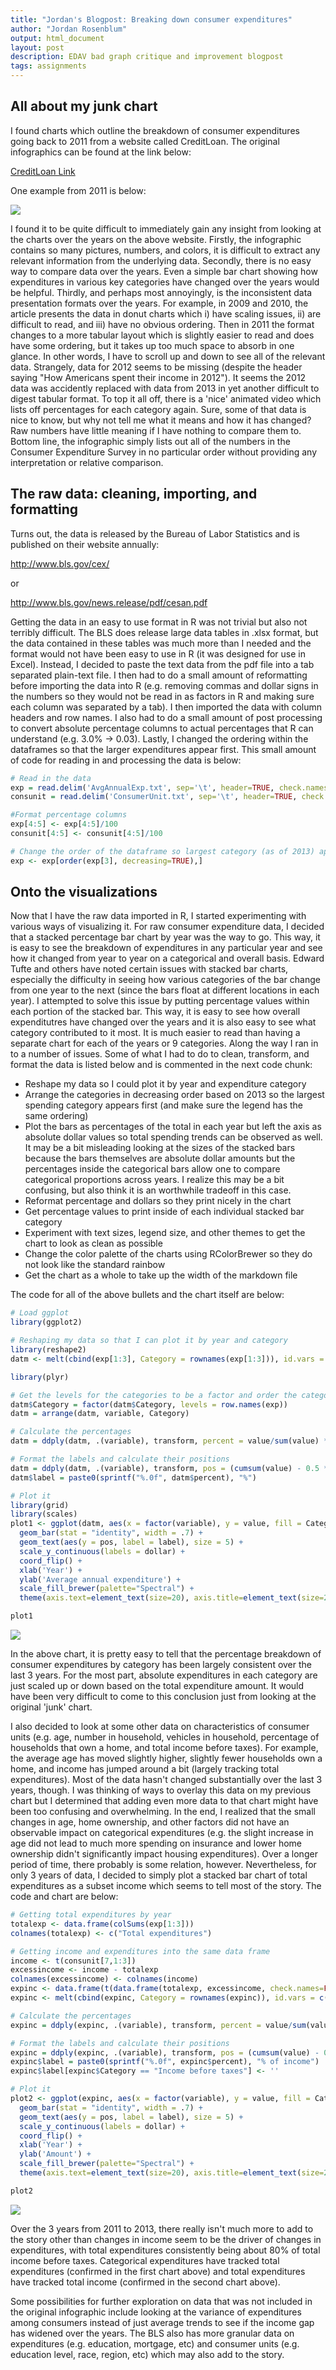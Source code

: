 ```yaml
---
title: "Jordan's Blogpost: Breaking down consumer expenditures"
author: "Jordan Rosenblum"
output: html_document
layout: post
description: EDAV bad graph critique and improvement blogpost
tags: assignments
---
```


## All about my junk chart

I found charts which outline the breakdown of consumer expenditures going back to 2011 from a website called CreditLoan. The original infographics can be found at the link below:

[CreditLoan Link]({{http://www.creditloan.com/blog/how-the-average-us-consumer-spends-their-paycheck/}})

One example from 2011 is below:

![](https://raw.githubusercontent.com/jmrosen155/edav/gh-pages/assets/jordan-blogpost-files/Blogpost_files/figure-html/infographic_example.png)

I found it to be quite difficult to immediately gain any insight from looking at the charts over the years on the above website. Firstly, the infographic contains so many pictures, numbers, and colors, it is difficult to extract any relevant information from the underlying data. Secondly, there is no easy way to compare data over the years. Even a simple bar chart showing how expenditures in various key categories have changed over the years would be helpful. Thirdly, and perhaps most annoyingly, is the inconsistent data presentation formats over the years. For example, in 2009 and 2010, the article presents the data in donut charts which i) have scaling issues, ii) are difficult to read, and iii) have no obvious ordering. Then in 2011 the format changes to a more tabular layout which is slightly easier to read and does have some ordering, but it takes up too much space to absorb in one glance. In other words, I have to scroll up and down to see all of the relevant data. Strangely, data for 2012 seems to be missing (despite the header saying "How Americans spent their income in 2012"). It seems the 2012 data was accidently replaced with data from 2013 in yet another difficult to digest tabular format. To top it all off, there is a 'nice' animated video which lists off percentages for each category again. Sure, some of that data is nice to know, but why not tell me what it means and how it has changed? Raw numbers have little meaning if I have nothing to compare them to. Bottom line, the infographic simply lists out all of the numbers in the Consumer Expenditure Survey in no particular order without providing any interpretation or relative comparison.

## The raw data: cleaning, importing, and formatting

Turns out, the data is released by the Bureau of Labor Statistics and is published on their website annually:

http://www.bls.gov/cex/

or

http://www.bls.gov/news.release/pdf/cesan.pdf

Getting the data in an easy to use format in R was not trivial but also not terribly difficult. The BLS does release large data tables in .xlsx format, but the data contained in these tables was much more than I needed and the format would not have been easy to use in R (it was designed for use in Excel). Instead, I decided to paste the text data from the pdf file into a tab separated plain-text file. I then had to do a small amount of reformatting before importing the data into R (e.g. removing commas and dollar signs in the numbers so they would not be read in as factors in R and making sure each column was separated by a tab). I then imported the data with column headers and row names. I also had to do a small amount of post processing to convert absolute percentage columns to actual percentages that R can understand (e.g. 3.0% -> 0.03). Lastly, I changed the ordering within the dataframes so that the larger expenditures appear first. This small amount of code for reading in and processing the data is below:


```r
# Read in the data
exp = read.delim('AvgAnnualExp.txt', sep='\t', header=TRUE, check.names=FALSE, row.names=1)
consunit = read.delim('ConsumerUnit.txt', sep='\t', header=TRUE, check.names=FALSE, row.names=1)

#Format percentage columns
exp[4:5] <- exp[4:5]/100
consunit[4:5] <- consunit[4:5]/100

# Change the order of the dataframe so largest category (as of 2013) appears first
exp <- exp[order(exp[3], decreasing=TRUE),]
```

## Onto the visualizations

Now that I have the raw data imported in R, I started experimenting with various ways of visualizing it. For raw consumer expenditure data, I decided that a stacked percentage bar chart by year was the way to go. This way, it is easy to see the breakdown of expenditures in any particular year and see how it changed from year to year on a categorical and overall basis. Edward Tufte and others have noted certain issues with stacked bar charts, especially the difficulty in seeing how various categories of the bar change from one year to the next (since the bars float at different locations in each year). I attempted to solve this issue by putting percentage values within each portion of the stacked bar. This way, it is easy to see how overall expenditutres have changed over the years and it is also easy to see what category contributed to it most. It is much easier to read than having a separate chart for each of the years or 9 categories. Along the way I ran in to a number of issues. Some of what I had to do to clean, transform, and format the data is listed below and is commented in the next code chunk:

- Reshape my data so I could plot it by year and expenditure category
- Arrange the categories in decreasing order based on 2013 so the largest spending category appears first (and make sure the legend has the same ordering)
- Plot the bars as percentages of the total in each year but left the axis as absolute dollar values so total spending trends can be observed as well. It may be a bit misleading looking at the sizes of the stacked bars because the bars themselves are absolute dollar amounts but the percentages inside the categorical bars allow one to compare categorical proportions across years. I realize this may be a bit confusing, but also think it is an worthwhile tradeoff in this case.
- Reformat percentage and dollars so they print nicely in the chart
- Get percentage values to print inside of each individual stacked bar category
- Experiment with text sizes, legend size, and other themes to get the chart to look as clean as possible
- Change the color palette of the charts using RColorBrewer so they do not look like the standard rainbow
- Get the chart as a whole to take up the width of the markdown file

The code for all of the above bullets and the chart itself are below:


```r
# Load ggplot
library(ggplot2)

# Reshaping my data so that I can plot it by year and category
library(reshape2)
datm <- melt(cbind(exp[1:3], Category = rownames(exp[1:3])), id.vars = c('Category'))

library(plyr)

# Get the levels for the categories to be a factor and order the categories
datm$Category = factor(datm$Category, levels = row.names(exp))
datm = arrange(datm, variable, Category)

# Calculate the percentages
datm = ddply(datm, .(variable), transform, percent = value/sum(value) * 100)

# Format the labels and calculate their positions
datm = ddply(datm, .(variable), transform, pos = (cumsum(value) - 0.5 * value))
datm$label = paste0(sprintf("%.0f", datm$percent), "%")

# Plot it
library(grid)
library(scales)
plot1 <- ggplot(datm, aes(x = factor(variable), y = value, fill = Category)) +
  geom_bar(stat = "identity", width = .7) +
  geom_text(aes(y = pos, label = label), size = 5) +
  scale_y_continuous(labels = dollar) + 
  coord_flip() +
  xlab('Year') + 
  ylab('Average annual expenditure') +
  scale_fill_brewer(palette="Spectral") +
  theme(axis.text=element_text(size=20), axis.title=element_text(size=20), legend.text=element_text(size=20), legend.title=element_text(size=20), legend.key.size=unit(1.5,"cm"))

plot1
```

![](https://raw.githubusercontent.com/jmrosen155/edav/gh-pages/assets/jordan-blogpost-files/Blogpost_files/figure-html/figure1.png)

In the above chart, it is pretty easy to tell that the percentage breakdown of consumer expenditures by category has been largely consistent over the last 3 years. For the most part, absolute expenditures in each category are just scaled up or down based on the total expenditure amount. It would have been very difficult to come to this conclusion just from looking at the original 'junk' chart.

I also decided to look at some other data on characteristics of consumer units (e.g. age, number in household, vehicles in household, percentage of households that own a home, and total income before taxes). For example, the average age has moved slightly higher, slightly fewer households own a home, and income has jumped around a bit (largely tracking total expenditures). Most of the data hasn't changed substantially over the last 3 years, though. I was thinking of ways to overlay this data on my previous chart but I determined that adding even more data to that chart might have been too confusing and overwhelming. In the end, I realized that the small changes in age, home ownership, and other factors did not have an observable impact on categorical expenditures (e.g. the slight increase in age did not lead to much more spending on insurance and lower home ownership didn't significantly impact housing expenditures). Over a longer period of time, there probably is some relation, however. Nevertheless, for only 3 years of data, I decided to simply plot a stacked bar chart of total expenditures as a subset income which seems to tell most of the story. The code and chart are below: 


```r
# Getting total expenditures by year
totalexp <- data.frame(colSums(exp[1:3]))
colnames(totalexp) <- c("Total expenditures")

# Getting income and expenditures into the same data frame
income <- t(consunit[7,1:3])
excessincome <- income - totalexp
colnames(excessincome) <- colnames(income)
expinc <- data.frame(t(data.frame(totalexp, excessincome, check.names=FALSE)), check.names=FALSE)
expinc <- melt(cbind(expinc, Category = rownames(expinc)), id.vars = c('Category'))

# Calculate the percentages
expinc = ddply(expinc, .(variable), transform, percent = value/sum(value) * 100)

# Format the labels and calculate their positions
expinc = ddply(expinc, .(variable), transform, pos = (cumsum(value) - 0.5 * value))
expinc$label = paste0(sprintf("%.0f", expinc$percent), "% of income")
expinc$label[expinc$Category == "Income before taxes"] <- ''

# Plot it
plot2 <- ggplot(expinc, aes(x = factor(variable), y = value, fill = Category)) +
  geom_bar(stat = "identity", width = .7) +
  geom_text(aes(y = pos, label = label), size = 5) +
  scale_y_continuous(labels = dollar) + 
  coord_flip() +
  xlab('Year') + 
  ylab('Amount') +
  scale_fill_brewer(palette="Spectral") +
  theme(axis.text=element_text(size=20), axis.title=element_text(size=20), legend.text=element_text(size=20), legend.title=element_text(size=20), legend.key.size=unit(1.5,"cm"))

plot2
```

![](https://raw.githubusercontent.com/jmrosen155/edav/gh-pages/assets/jordan-blogpost-files/Blogpost_files/figure-html/figure2.png)

Over the 3 years from 2011 to 2013, there really isn't much more to add to the story other than changes in income seem to be the driver of changes in expenditures, with total expenditures consistently being about 80% of total income before taxes. Categorical expenditures have tracked total expenditures (confirmed in the first chart above) and total expenditures have tracked total income (confirmed in the second chart above).

Some possibilities for further exploration on data that was not included in the original infographic include looking at the variance of expenditures among consumers instead of just average trends to see if the income gap has widened over the years. The BLS also has more granular data on expenditures (e.g. education, mortgage, etc) and consumer units (e.g. education level, race, region, etc) which may also add to the story.
